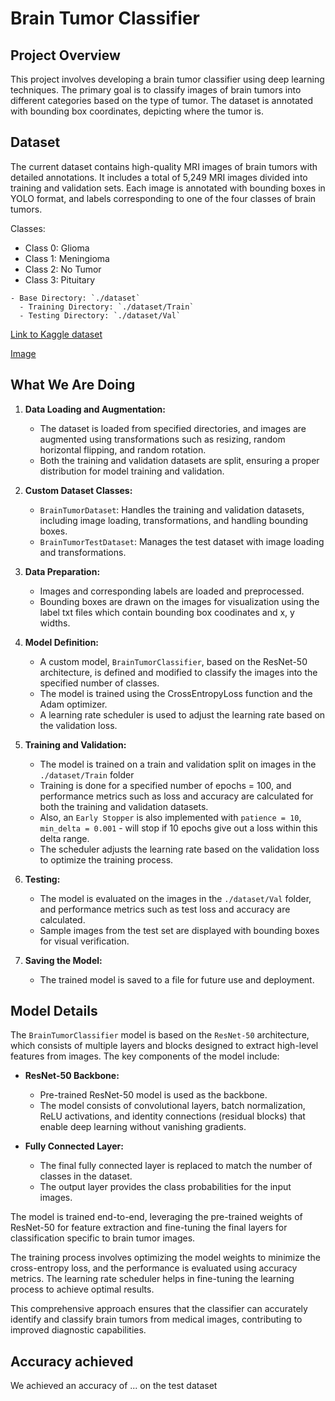 # Brain Tumor Classifier
## Project Overview
This project involves developing a brain tumor classifier using deep learning techniques. The primary goal is to classify images of brain tumors into different categories based on the type of tumor. The dataset is annotated with bounding box coordinates, depicting where the tumor is.

## Dataset

The current dataset contains high-quality MRI images of brain tumors with detailed annotations. It includes a total of 5,249 MRI images divided into training and validation sets. Each image is annotated with bounding boxes in YOLO format, and labels corresponding to one of the four classes of brain tumors.

Classes:
- Class 0: Glioma
- Class 1: Meningioma
- Class 2: No Tumor
- Class 3: Pituitary

```
- Base Directory: `./dataset`
  - Training Directory: `./dataset/Train`
  - Testing Directory: `./dataset/Val`
```

[Link to Kaggle dataset](https://www.kaggle.com/datasets/ahmedsorour1/mri-for-brain-tumor-with-bounding-boxes)

[Image](https://github.com/amratanshu/brain-tumor-classification/blob/main/readme-resources/sample-training-images-1.png)

## What We Are Doing
1. **Data Loading and Augmentation:**
   - The dataset is loaded from specified directories, and images are augmented using transformations such as resizing, random horizontal flipping, and random rotation.
   - Both the training and validation datasets are split, ensuring a proper distribution for model training and validation.

2. **Custom Dataset Classes:**
   - `BrainTumorDataset`: Handles the training and validation datasets, including image loading, transformations, and handling bounding boxes.
   - `BrainTumorTestDataset`: Manages the test dataset with image loading and transformations.

3. **Data Preparation:**
   - Images and corresponding labels are loaded and preprocessed.
   - Bounding boxes are drawn on the images for visualization using the label txt files which contain bounding box coodinates and x, y widths.

4. **Model Definition:**
   - A custom model, `BrainTumorClassifier`, based on the ResNet-50 architecture, is defined and modified to classify the images into the specified number of classes.
   - The model is trained using the CrossEntropyLoss function and the Adam optimizer.
   - A learning rate scheduler is used to adjust the learning rate based on the validation loss.

5. **Training and Validation:**
   - The model is trained on a train and validation split on images in the `./dataset/Train` folder
   - Training is done for a specified number of epochs = 100, and performance metrics such as loss and accuracy are calculated for both the training and validation datasets.
   - Also, an `Early Stopper` is also implemented with `patience = 10`, `min_delta = 0.001` - will stop if 10 epochs give out a loss within this delta range.
   - The scheduler adjusts the learning rate based on the validation loss to optimize the training process.

6. **Testing:**
   - The model is evaluated on the images in the `./dataset/Val` folder, and performance metrics such as test loss and accuracy are calculated.
   - Sample images from the test set are displayed with bounding boxes for visual verification.

7. **Saving the Model:**
   - The trained model is saved to a file for future use and deployment.

## Model Details
The `BrainTumorClassifier` model is based on the `ResNet-50` architecture, which consists of multiple layers and blocks designed to extract high-level features from images. The key components of the model include:

- **ResNet-50 Backbone:**
  - Pre-trained ResNet-50 model is used as the backbone.
  - The model consists of convolutional layers, batch normalization, ReLU activations, and identity connections (residual blocks) that enable deep learning without vanishing gradients.

- **Fully Connected Layer:**
  - The final fully connected layer is replaced to match the number of classes in the dataset.
  - The output layer provides the class probabilities for the input images.

The model is trained end-to-end, leveraging the pre-trained weights of ResNet-50 for feature extraction and fine-tuning the final layers for classification specific to brain tumor images.

The training process involves optimizing the model weights to minimize the cross-entropy loss, and the performance is evaluated using accuracy metrics. The learning rate scheduler helps in fine-tuning the learning process to achieve optimal results.

This comprehensive approach ensures that the classifier can accurately identify and classify brain tumors from medical images, contributing to improved diagnostic capabilities.

## Accuracy achieved
We achieved an accuracy of ... on the test dataset
